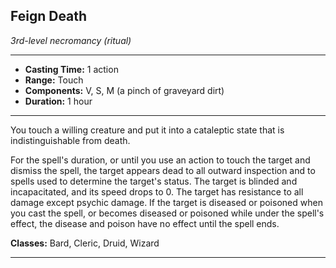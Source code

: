 ﻿## Feign Death
*3rd-level necromancy (ritual)*
___
- **Casting Time:** 1 action
- **Range:** Touch
- **Components:** V, S, M (a pinch of graveyard dirt)
- **Duration:** 1 hour

---
You touch a willing creature and put it into a cataleptic state that is indistinguishable from death.

For the spell's duration, or until you use an action to touch the target and dismiss the spell, the target appears dead to all outward inspection and to spells used to determine the target's status. The target is blinded and incapacitated, and its speed drops to 0. The target has resistance to all damage except psychic damage. If the target is diseased or poisoned when you cast the spell, or becomes diseased or poisoned while under the spell's effect, the disease and poison have no effect until the spell ends.

**Classes:** Bard, Cleric, Druid, Wizard


---
